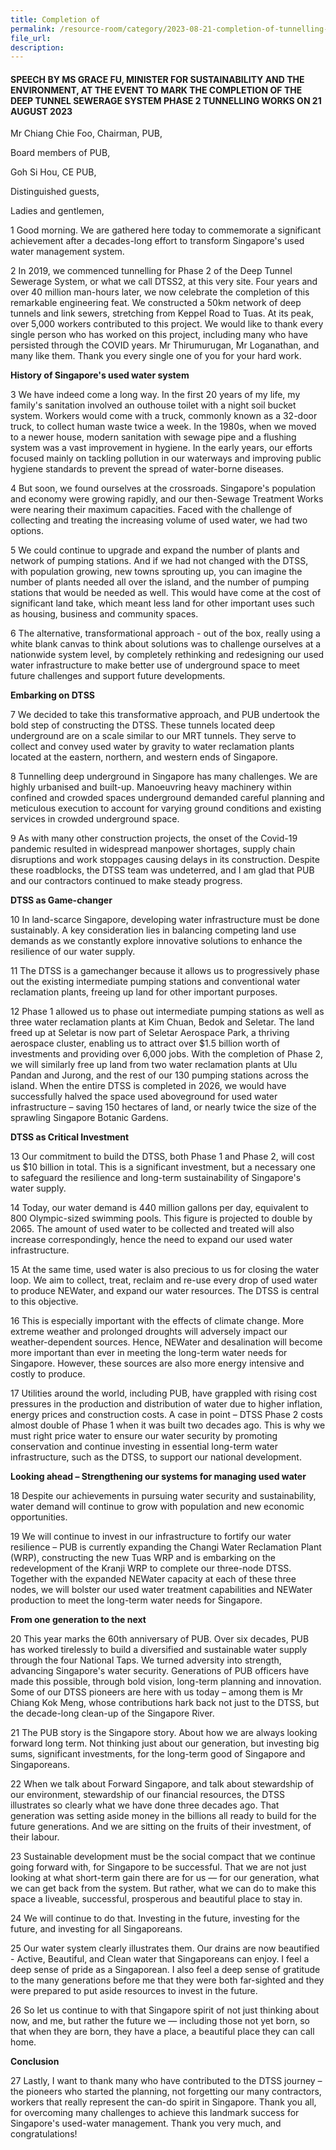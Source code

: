 ```yaml
---
title: Completion of 
permalink: /resource-room/category/2023-08-21-completion-of-tunnelling-works-for-dtss2
file_url:
description:
---
```


#### SPEECH BY MS GRACE FU, MINISTER FOR SUSTAINABILITY AND THE ENVIRONMENT, AT THE EVENT TO MARK THE COMPLETION OF THE DEEP TUNNEL SEWERAGE SYSTEM PHASE 2 TUNNELLING WORKS ON 21 AUGUST 2023

Mr Chiang Chie Foo, Chairman, PUB,

Board members of PUB,

Goh Si Hou, CE PUB,

Distinguished guests,

Ladies and gentlemen,

1 Good morning. We are gathered here today to commemorate a significant achievement after a decades-long effort to transform Singapore's used water management system.

2 In 2019, we commenced tunnelling for Phase 2 of the Deep Tunnel Sewerage System, or what we call DTSS2, at this very site. Four years and over 40 million man-hours later, we now celebrate the completion of this remarkable engineering feat. We constructed a 50km network of deep tunnels and link sewers, stretching from Keppel Road to Tuas. At its peak, over 5,000 workers contributed to this project. We would like to thank every single person who has worked on this project, including many who have persisted through the COVID years. Mr Thirumurugan, Mr Loganathan, and many like them. Thank you every single one of you for your hard work.

**History of Singapore's used water system**

3 We have indeed come a long way. In the first 20 years of my life, my family's sanitation involved an outhouse toilet with a night soil bucket system. Workers would come with a truck, commonly known as a 32-door truck, to collect human waste twice a week. In the 1980s, when we moved to a newer house, modern sanitation with sewage pipe and a flushing system was a vast improvement in hygiene. In the early years, our efforts focused mainly on tackling pollution in our waterways and improving public hygiene standards to prevent the spread of water-borne diseases.

4 But soon, we found ourselves at the crossroads. Singapore's population and economy were growing rapidly, and our then-Sewage Treatment Works were nearing their maximum capacities. Faced with the challenge of collecting and treating the increasing volume of used water, we had two options.

5 We could continue to upgrade and expand the number of plants and network of pumping stations. And if we had not changed with the DTSS, with population growing, new towns sprouting up, you can imagine the number of plants needed all over the island, and the number of pumping stations that would be needed as well. This would have come at the cost of significant land take, which meant less land for other important uses such as housing, business and community spaces.

6 The alternative, transformational approach - out of the box, really using a white blank canvas to think about solutions was to challenge ourselves at a nationwide system level, by completely rethinking and redesigning our used water infrastructure to make better use of underground space to meet future challenges and support future developments.

**Embarking on DTSS**

7 We decided to take this transformative approach, and PUB undertook the bold step of constructing the DTSS. These tunnels located deep underground are on a scale similar to our MRT tunnels. They serve to collect and convey used water by gravity to water reclamation plants located at the eastern, northern, and western ends of Singapore.

8 Tunnelling deep underground in Singapore has many challenges. We are highly urbanised and built-up. Manoeuvring heavy machinery within confined and crowded spaces underground demanded careful planning and meticulous execution to account for varying ground conditions and existing services in crowded underground space.

9 As with many other construction projects, the onset of the Covid-19 pandemic resulted in widespread manpower shortages, supply chain disruptions and work stoppages causing delays in its construction. Despite these roadblocks, the DTSS team was undeterred, and I am glad that PUB and our contractors continued to make steady progress.

**DTSS as Game-changer**

10 In land-scarce Singapore, developing water infrastructure must be done sustainably. A key consideration lies in balancing competing land use demands as we constantly explore innovative solutions to enhance the resilience of our water supply.

11 The DTSS is a gamechanger because it allows us to progressively phase out the existing intermediate pumping stations and conventional water reclamation plants, freeing up land for other important purposes.

12 Phase 1 allowed us to phase out intermediate pumping stations as well as three water reclamation plants at Kim Chuan, Bedok and Seletar. The land freed up at Seletar is now part of Seletar Aerospace Park, a thriving aerospace cluster, enabling us to attract over $1.5 billion worth of investments and providing over 6,000 jobs. With the completion of Phase 2, we will similarly free up land from two water reclamation plants at Ulu Pandan and Jurong, and the rest of our 130 pumping stations across the island. When the entire DTSS is completed in 2026, we would have successfully halved the space used aboveground for used water infrastructure – saving 150 hectares of land, or nearly twice the size of the sprawling Singapore Botanic Gardens.

**DTSS as Critical Investment**

13 Our commitment to build the DTSS, both Phase 1 and Phase 2, will cost us $10 billion in total. This is a significant investment, but a necessary one to safeguard the resilience and long-term sustainability of Singapore's water supply.

14 Today, our water demand is 440 million gallons per day, equivalent to 800 Olympic-sized swimming pools. This figure is projected to double by 2065. The amount of used water to be collected and treated will also increase correspondingly, hence the need to expand our used water infrastructure.

15 At the same time, used water is also precious to us for closing the water loop. We aim to collect, treat, reclaim and re-use every drop of used water to produce NEWater, and expand our water resources. The DTSS is central to this objective.

16 This is especially important with the effects of climate change. More extreme weather and prolonged droughts will adversely impact our weather-dependent sources. Hence, NEWater and desalination will become more important than ever in meeting the long-term water needs for Singapore. However, these sources are also more energy intensive and costly to produce.

17 Utilities around the world, including PUB, have grappled with rising cost pressures in the production and distribution of water due to higher inflation, energy prices and construction costs. A case in point – DTSS Phase 2 costs almost double of Phase 1 when it was built two decades ago. This is why we must right price water to ensure our water security by promoting conservation and continue investing in essential long-term water infrastructure, such as the DTSS, to support our national development.

**Looking ahead – Strengthening our systems for managing used water**

18 Despite our achievements in pursuing water security and sustainability, water demand will continue to grow with population and new economic opportunities.

19 We will continue to invest in our infrastructure to fortify our water resilience – PUB is currently expanding the Changi Water Reclamation Plant (WRP), constructing the new Tuas WRP and is embarking on the redevelopment of the Kranji WRP to complete our three-node DTSS. Together with the expanded NEWater capacity at each of these three nodes, we will bolster our used water treatment capabilities and NEWater production to meet the long-term water needs for Singapore.

**From one generation to the next**

20 This year marks the 60th anniversary of PUB. Over six decades, PUB has worked tirelessly to build a diversified and sustainable water supply through the four National Taps. We turned adversity into strength, advancing Singapore's water security. Generations of PUB officers have made this possible, through bold vision, long-term planning and innovation. Some of our DTSS pioneers are here with us today – among them is Mr Chiang Kok Meng, whose contributions hark back not just to the DTSS, but the decade-long clean-up of the Singapore River.

21 The PUB story is the Singapore story. About how we are always looking forward long term. Not thinking just about our generation, but investing big sums, significant investments, for the long-term good of Singapore and Singaporeans.

22 When we talk about Forward Singapore, and talk about stewardship of our environment, stewardship of our financial resources, the DTSS illustrates so clearly what we have done three decades ago.
 That generation was setting aside money in the billions all ready to build for the future generations. And we are sitting on the fruits of their investment, of their labour.

23 Sustainable development must be the social compact that we continue going forward with, for Singapore to be successful. That we are not just looking at what short-term gain there are for us — for our generation, what we can get back from the system. But rather, what we can do to make this space a liveable, successful, prosperous and beautiful place to stay in.

24 We will continue to do that. Investing in the future, investing for the future, and investing for all Singaporeans.

25 Our water system clearly illustrates them. Our drains are now beautified - Active, Beautiful, and Clean water that Singaporeans can enjoy. I feel a deep sense of pride as a Singaporean. I also feel a deep sense of gratitude to the many generations before me that they were both far-sighted and they were prepared to put aside resources to invest in the future.

26 So let us continue to with that Singapore spirit of not just thinking about now, and me, but rather the future we — including those not yet born, so that when they are born, they have a place, a beautiful place they can call home.

**Conclusion**

27 Lastly, I want to thank many who have contributed to the DTSS journey – the pioneers who started the planning, not forgetting our many contractors, workers that really represent the can-do spirit in Singapore. Thank you all, for overcoming many challenges to achieve this landmark success for Singapore's used-water management. Thank you very much, and congratulations!
